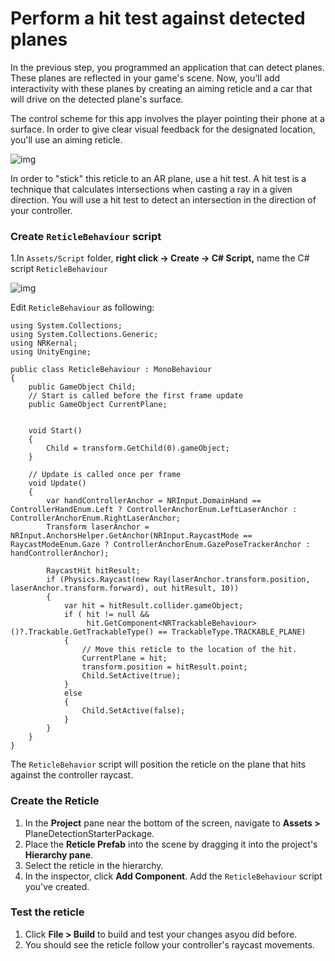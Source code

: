 # Perform a hit test against detected planes

In the previous step, you programmed an application that can detect planes. These planes are reflected in your game's scene. Now, you'll add interactivity with these planes by creating an aiming reticle and a car that will drive on the detected plane's surface.

The control scheme for this app involves the player pointing their phone at a surface. In order to give clear visual feedback for the designated location, you'll use an aiming reticle.

![img](https://xreal.gitbook.io/~gitbook/image?url=https%3A%2F%2Fcontent.gitbook.com%2Fcontent%2FyXoV7SMVFQhr75lOIoQv%2Fblobs%2FEzFELvAUXYfKQ1L40WPo%2Fimage.png&width=768&dpr=4&quality=100&sign=5a517a3ef472dfa6a6a8edad26c517756fde10de8dc9df281bfe4fb57e11770c)

In order to "stick" this reticle to an AR plane, use a hit test. A hit test is a technique that calculates intersections when casting a ray in a given direction. You will use a hit test to detect an intersection in the direction of your controller.

### Create `ReticleBehaviour` script

1.In `Assets/Script` folder, **right click -> Create -> C# Script,** name the C# script `ReticleBehaviour`

![img](https://xreal.gitbook.io/~gitbook/image?url=https%3A%2F%2Fcontent.gitbook.com%2Fcontent%2FyXoV7SMVFQhr75lOIoQv%2Fblobs%2FOKQru13SweVqHq4WMI2N%2Fimage.png&width=768&dpr=4&quality=100&sign=4b300786ceb65849de1c74af6ff385bdbbec26daa77528348b6bd118d4f8c690)

Edit `ReticleBehaviour` as following:

```
using System.Collections;
using System.Collections.Generic;
using NRKernal;
using UnityEngine;

public class ReticleBehaviour : MonoBehaviour
{
    public GameObject Child;
    // Start is called before the first frame update
    public GameObject CurrentPlane;

    
    void Start()
    {
        Child = transform.GetChild(0).gameObject;
    }

    // Update is called once per frame
    void Update()
    {
        var handControllerAnchor = NRInput.DomainHand == ControllerHandEnum.Left ? ControllerAnchorEnum.LeftLaserAnchor : ControllerAnchorEnum.RightLaserAnchor;
        Transform laserAnchor = NRInput.AnchorsHelper.GetAnchor(NRInput.RaycastMode == RaycastModeEnum.Gaze ? ControllerAnchorEnum.GazePoseTrackerAnchor : handControllerAnchor);
        
        RaycastHit hitResult;
        if (Physics.Raycast(new Ray(laserAnchor.transform.position, laserAnchor.transform.forward), out hitResult, 10))
        {
            var hit = hitResult.collider.gameObject; 
            if ( hit != null &&
                 hit.GetComponent<NRTrackableBehaviour>()?.Trackable.GetTrackableType() == TrackableType.TRACKABLE_PLANE)
            {
                // Move this reticle to the location of the hit.
                CurrentPlane = hit;
                transform.position = hitResult.point;
                Child.SetActive(true);
            }
            else
            {
                Child.SetActive(false);
            }
        }
    }
}
```

The `ReticleBehavior` script will position the reticle on the plane that hits against the controller raycast.

### **Create the Reticle**

1. In the **Project** pane near the bottom of the screen, navigate to **Assets >** PlaneDetectionStarterPackage.
2. Place the **Reticle Prefab** into the scene by dragging it into the project's **Hierarchy pane**.
3. Select the reticle in the hierarchy.
4. In the inspector, click **Add Component**. Add the `ReticleBehaviour` script you've created.

### Test the reticle

1. Click **File > Build** to build and test your changes asyou did before.
2. You should see the reticle follow your controller's raycast movements.
